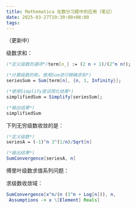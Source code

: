 ```yaml
---
title: Mathematica 在数分习题中的应用（笔记）
date: 2025-03-27T19:39:08+08:00
tags:
---
```

（更新中）

级数求和：

```mathematica
(*定义级数的通项*)term[n_] := (2 n + 1)/(2^n n!);

(*计算级数的和，使用Sum进行精确求和*)
seriesSum = Sum[term[n], {n, 1, Infinity}];

(*使用Simplify尝试简化结果*)
simplifiedSum = Simplify[seriesSum];

(*输出结果*)
simplifiedSum
```

下列无穷级数收敛的是：

```mathematica
(*定义级数*)
seriesA = (-1)^n 3^(1/n)/Sqrt[n]

(*输出结果*)
SumConvergence[seriesA, n]
```

傅里叶级数求值系列问题：

求级数收敛域：

```mathematica
SumConvergence[x^n/(n (3^n + Log[n])), n, 
 Assumptions -> x \[Element] Reals]
```

<!-- more -->
